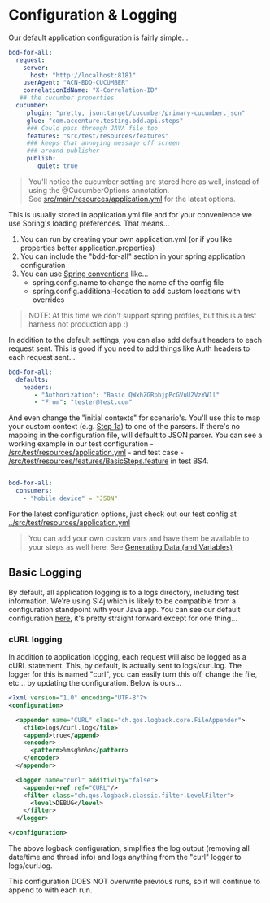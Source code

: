 # Configuration & Logging

Our default application configuration is fairly simple...

```yaml
bdd-for-all:
  request:
    server:
      host: "http://localhost:8181"
    userAgent: "ACN-BDD-CUCUMBER"
    correlationIdName: "X-Correlation-ID"
   ## the cucumber properties
  cucumber:
     plugin: "pretty, json:target/cucumber/primary-cucumber.json"
     glue: "com.accenture.testing.bdd.api.steps"
     ### Could pass through JAVA file too
     features: "src/test/resources/features"
     ### keeps that annoying message off screen
     ### around publisher
     publish:
        quiet: true
```

> You'll notice the cucumber setting are stored here as well, instead of using the @CucumberOptions annotation.  
> See [src/main/resources/application.yml](src/main/resources/application.yml) for the latest options.

This is usually stored in application.yml file and for your convenience we use Spring's loading preferences.  That means...

1. You can run by creating your own application.yml (or if you like properties better application.properties)
2. You can include the "bdd-for-all" section in your spring application configuration
3. You can use [Spring conventions](https://docs.spring.io/spring-boot/docs/2.1.9.RELEASE/reference/html/boot-features-external-config.html#boot-features-external-config-application-property-files) like...
    * spring.config.name to change the name of the config file
    * spring.config.additional-location to add custom locations with overrides
   
> NOTE: At this time we don't support spring profiles, but this is a test harness not production app :)

In addition to the default settings, you can also add default headers to each request sent.  This is good if you need to add things like Auth headers to each request sent...

```yaml
bdd-for-all:
  defaults:
    headers:
       - "Authorization": "Basic QWxhZGRpbjpPcGVuU2VzYW1l"
       - "From": "tester@test.com"
```

And even change the "initial contexts" for scenario's.  You'll use this to map your custom context (e.g. [Step 1a](GRAMMAR.md)) to one of the parsers.  If there's no mapping in the configuration file, will default to JSON parser.  You can see a working example in our test configuration - [/src/test/resources/application.yml](/src/test/resources/application.yml) - and test case - [/src/test/resources/features/BasicSteps.feature](/src/test/resources/features/BasicSteps.feature) in test BS4.

```yaml

bdd-for-all:
  consumers:
    - "Mobile device" = "JSON"
```

For the latest configuration options, just check out our test config at [../src/test/resources/application.yml](../src/test/resources/application.yml)

> You can add your own custom vars and have them be available to your steps as well here.  See [Generating Data (and Variables)](DATAGEN.md)


## Basic Logging

By default, all application logging is to a logs directory, including test information.  We're using Sl4j which is likely to be compatible from a configuration standpoint with your Java app.  You can see our default configuration [here](../src/test/resources/logback.xml), it's pretty straight forward except for one thing...

### cURL logging

In addition to application logging, each request will also be logged as a cURL statement.  This, by default, is actually sent to logs/curl.log.  The logger for this is named "curl", you can easily turn this off, change the file, etc... by updating the configuration.  Below is ours...

```xml
<?xml version="1.0" encoding="UTF-8"?>
<configuration>

  <appender name="CURL" class="ch.qos.logback.core.FileAppender">
    <file>logs/curl.log</file>
    <append>true</append>
    <encoder>
      <pattern>%msg%n%n</pattern>
    </encoder>
  </appender>

  <logger name="curl" additivity="false">
    <appender-ref ref="CURL"/>
    <filter class="ch.qos.logback.classic.filter.LevelFilter">
      <level>DEBUG</level>
    </filter>
  </logger>

</configuration>
```

The above logback configuration, simplifies the log output (removing all date/time and thread info) and logs anything from the "curl" logger to logs/curl.log.

This configuration DOES NOT overwrite previous runs, so it will continue to append to with each run.